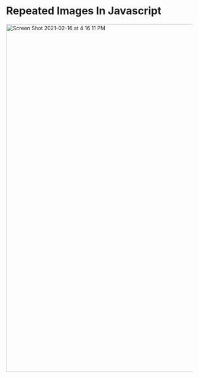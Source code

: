 # Repeated Images In Javascript 


<img width="939" alt="Screen Shot 2021-02-16 at 4 16 11 PM" src="https://user-images.githubusercontent.com/63209579/108122452-4d46cb80-7072-11eb-824d-63f24cfb6f6a.png">

